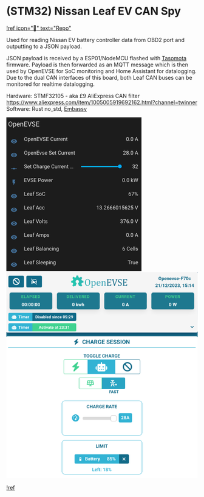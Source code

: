 # (STM32) Nissan Leaf EV CAN Spy

[!ref icon=":rocket:" text="Repo"](https://github.com/rand12345/leaf_to_mqtt)

Used for reading Nissan EV battery controller data from OBD2 port and outputting to a JSON payload.

JSON payload is received by a ESP01/NodeMCU flashed with [Tasomota](https://tasmota.github.io/docs/) firmware. Payload is then forwarded as an MQTT message which is then used by OpenEVSE for SoC monitoring and Home Assistant for datalogging. Due to the dual CAN interfaces of this board, both Leaf CAN buses can be monitored for realtime datalogging.

Hardware: STMF32105 - aka £9 AliExpress CAN filter <https://www.aliexpress.com/item/1005005919692162.html?channel=twinner>  
Software: Rust no_std, [Embassy](https://embassy.dev)

![Home Assistant MQTT data](/assets/images/OpenEVSE_data.png)
![OpenEVSE charge limiting](/assets/images/OpenEVSE_bat_limit.png)

[!ref](https://github.com/rand12345/leaf_to_mqtt/blob/c96a5119b10d8872694dc31cae214e9ab922c2ba/README.md)
